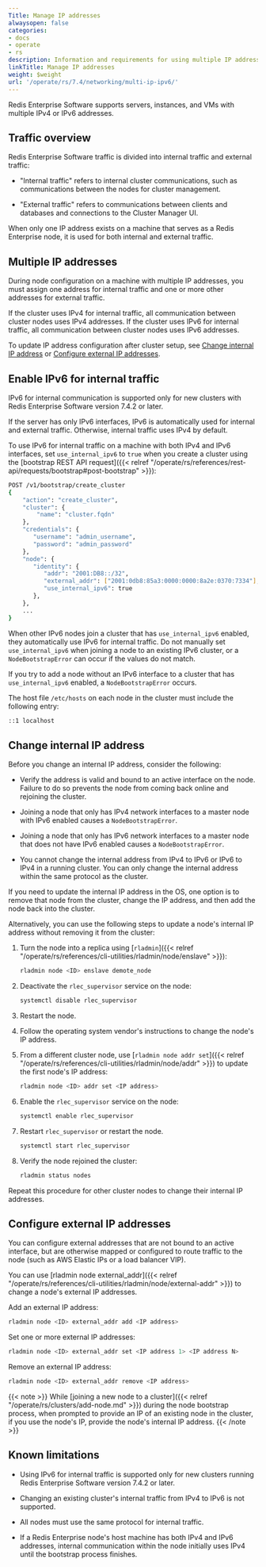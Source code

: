```yaml
---
Title: Manage IP addresses
alwaysopen: false
categories:
- docs
- operate
- rs
description: Information and requirements for using multiple IP addresses or IPv6 addresses with Redis Enterprise Software.
linkTitle: Manage IP addresses
weight: $weight
url: '/operate/rs/7.4/networking/multi-ip-ipv6/'
---
```


Redis Enterprise Software supports servers, instances, and VMs with
multiple IPv4 or IPv6 addresses.

## Traffic overview

Redis Enterprise Software traffic is divided into internal traffic and external traffic:

- "Internal traffic" refers to internal cluster communications, such as communications between the nodes for cluster management.

- "External traffic" refers to communications between clients and databases and connections to the Cluster Manager UI.

When only one IP address exists on a machine that serves as a Redis Enterprise node, it is used for both internal and external traffic.

## Multiple IP addresses

During node configuration on a machine with multiple IP addresses, you must assign one address for internal traffic and one or more other addresses for external traffic.

If the cluster uses IPv4 for internal traffic, all communication between cluster nodes uses IPv4 addresses. If the cluster uses IPv6 for internal traffic, all communication between cluster nodes uses IPv6 addresses.

To update IP address configuration after cluster setup, see [Change internal IP address](#change-internal-ip-address) or [Configure external IP addresses](#configure-external-ip-addresses).

## Enable IPv6 for internal traffic

IPv6 for internal communication is supported only for new clusters with Redis Enterprise Software version 7.4.2 or later.

If the server has only IPv6 interfaces, IPv6 is automatically used for internal and external traffic. Otherwise, internal traffic uses IPv4 by default. 

To use IPv6 for internal traffic on a machine with both IPv4 and IPv6 interfaces, set `use_internal_ipv6` to `true` when you create a cluster using the [bootstrap REST API request]({{< relref "/operate/rs/references/rest-api/requests/bootstrap#post-bootstrap" >}}):

```sh
POST /v1/bootstrap/create_cluster
{
    "action": "create_cluster",
    "cluster": { 
        "name": "cluster.fqdn" 
    },
    "credentials": {
       "username": "admin_username",
       "password": "admin_password"
    },
    "node": {
       "identity": {
          "addr": "2001:DB8::/32",
          "external_addr": ["2001:0db8:85a3:0000:0000:8a2e:0370:7334"],
          "use_internal_ipv6": true
       },
    },
    ...
}
```

When other IPv6 nodes join a cluster that has `use_internal_ipv6` enabled, they automatically use IPv6 for internal traffic. Do not manually set `use_internal_ipv6` when joining a node to an existing IPv6 cluster, or a `NodeBootstrapError` can occur if the values do not match.

If you try to add a node without an IPv6 interface to a cluster that has `use_internal_ipv6` enabled, a `NodeBootstrapError` occurs.

The host file `/etc/hosts` on each node in the cluster must include the following entry:

```sh
::1 localhost
```

## Change internal IP address

Before you change an internal IP address, consider the following:

- Verify the address is valid and bound to an active interface on the node. Failure to do so prevents the node from coming back online and rejoining the cluster.

- Joining a node that only has IPv4 network interfaces to a master node with IPv6 enabled causes a `NodeBootstrapError`.

- Joining a node that only has IPv6 network interfaces to a master node that does not have IPv6 enabled causes a `NodeBootstrapError`.

- You cannot change the internal address from IPv4 to IPv6 or IPv6 to IPv4 in a running cluster. You can only change the internal address within the same protocol as the cluster.

If you need to update the internal IP address in the OS, one option is to remove that node from the cluster, change the IP address, and then add the node back into the cluster.

Alternatively, you can use the following steps to update a node's internal IP address without removing it from the cluster:

1. Turn the node into a replica using [`rladmin`]({{< relref "/operate/rs/references/cli-utilities/rladmin/node/enslave" >}}):

    ```sh
    rladmin node <ID> enslave demote_node
    ```

1. Deactivate the `rlec_supervisor` service on the node:

    ```sh
    systemctl disable rlec_supervisor 
    ```

1. Restart the node.

1. Follow the operating system vendor's instructions to change the node's IP address.

1. From a different cluster node, use [`rladmin node addr set`]({{< relref "/operate/rs/references/cli-utilities/rladmin/node/addr" >}}) to update the first node's IP address:

    ```sh
    rladmin node <ID> addr set <IP address>
    ```

1. Enable the `rlec_supervisor` service on the node:

    ```sh
    systemctl enable rlec_supervisor 
    ```

1. Restart `rlec_supervisor` or restart the node.


    ```sh
    systemctl start rlec_supervisor
    ```

1. Verify the node rejoined the cluster:

    ```sh
    rladmin status nodes
    ```

Repeat this procedure for other cluster nodes to change their internal IP addresses.

## Configure external IP addresses

You can configure external addresses that are not bound to an active interface, but are otherwise mapped or configured to route traffic to the node (such as AWS Elastic IPs or a load balancer VIP).

You can use [rladmin node external_addr]({{< relref "/operate/rs/references/cli-utilities/rladmin/node/external-addr" >}}) to change a node's external IP addresses.

Add an external IP address:

```sh
rladmin node <ID> external_addr add <IP address>
```

Set one or more external IP addresses:

```sh
rladmin node <ID> external_addr set <IP address 1> <IP address N>
```


Remove an external IP address:

```sh
rladmin node <ID> external_addr remove <IP address>
```

{{< note >}}
While [joining a new node to a
cluster]({{< relref "/operate/rs/clusters/add-node.md" >}})
during the node bootstrap process,
when prompted to provide an IP of an existing node in the cluster,
if you use the node's IP, provide the node's internal IP address.
{{< /note >}}

## Known limitations

- Using IPv6 for internal traffic is supported only for new clusters running Redis Enterprise Software version 7.4.2 or later.

- Changing an existing cluster's internal traffic from IPv4 to IPv6 is not supported.

- All nodes must use the same protocol for internal traffic.

- If a Redis Enterprise node's host machine has both IPv4 and IPv6 addresses, internal communication within the node initially uses IPv4 until the bootstrap process finishes.
